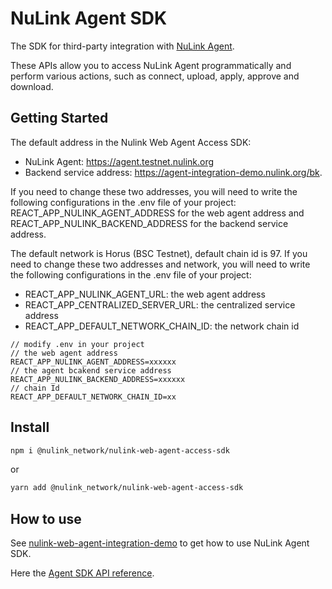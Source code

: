 # NuLink Agent SDK
The SDK for third-party integration with [NuLink Agent](../product/nulink_agent.md).

These APIs allow you to access NuLink Agent programmatically and perform various actions, such as connect, upload, apply, approve and download.

## Getting Started

The default address in the Nulink Web Agent Access SDK:

* NuLink Agent: https://agent.testnet.nulink.org
* Backend service address: https://agent-integration-demo.nulink.org/bk. 

If you need to change these two addresses, you will need to write the following configurations in the .env file of your project: REACT_APP_NULINK_AGENT_ADDRESS for the web agent address and REACT_APP_NULINK_BACKEND_ADDRESS for the backend service address.

The default network is Horus (BSC Testnet), default chain id is 97.
If you need to change these two addresses and network, you will need to write the following configurations in the .env file of your project:
- REACT_APP_NULINK_AGENT_URL:  the web agent address
- REACT_APP_CENTRALIZED_SERVER_URL: the centralized service address
- REACT_APP_DEFAULT_NETWORK_CHAIN_ID: the network chain id


```
// modify .env in your project
// the web agent address
REACT_APP_NULINK_AGENT_ADDRESS=xxxxxx
// the agent bcakend service address
REACT_APP_NULINK_BACKEND_ADDRESS=xxxxxx
// chain Id
REACT_APP_DEFAULT_NETWORK_CHAIN_ID=xx
```

## Install
```bash
npm i @nulink_network/nulink-web-agent-access-sdk
```
or
```bash
yarn add @nulink_network/nulink-web-agent-access-sdk
```

## How to use

See [nulink-web-agent-integration-demo](https://github.com/NuLink-network/nulink-web-agent-integration-demo.git)  to get how to use NuLink Agent SDK.

Here the [Agent SDK API reference](./agent_api.md).
